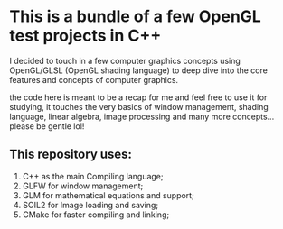 # This is a bundle of a few OpenGL test projects in C++ 

I decided to touch in a few computer graphics concepts
using OpenGL/GLSL (OpenGL shading language) to deep dive
into the core features and concepts of computer graphics.

the code here is meant to be a recap for me and feel free
to use it for studying, it touches the very basics of
window management, shading language, linear algebra, 
image processing and many more concepts... please be gentle lol!


## This repository uses:
1. C++ as the main Compiling language;
2. GLFW for window management;
3. GLM for mathematical equations and support;
4. SOIL2 for Image loading and saving;
5. CMake for faster compiling and linking;
